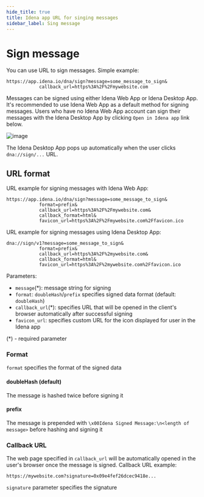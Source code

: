 ```yaml
---
hide_title: true
title: Idena app URL for singing messages
sidebar_label: Sing message
---
```


# Sign message

You can use URL to sign messages. Simple example:

```
https://app.idena.io/dna/sign?message=some_message_to_sign&
            callback_url=https%3A%2F%2Fmywebsite.com
```

Messages can be signed using either Idena Web App or Idena Desktop App. It's recommended to use Idena Web App as a default method for signing messages. Users who have no Idena Web App account can sign their messages with the Idena Desktop App by clicking `Open in Idena app` link below.

![image](/img/developer/signin-with-idena-web.png)

The Idena Desktop App pops up automatically when the user clicks `dna://sign/...` URL.

## URL format

URL example for signing messages with Idena Web App:

```
https://app.idena.io/dna/sign?message=some_message_to_sign&
            format=prefix&
            callback_url=https%3A%2F%2Fmywebsite.com&
            callback_format=html&
            favicon_url=https%3A%2F%2Fmywebsite.com%2Ffavicon.ico
```

URL example for signing messages using Idena Desktop App:

```
dna://sign/v1?message=some_message_to_sign&
            format=prefix&
            callback_url=https%3A%2F%2mywebsite.com&
            callback_format=html&
            favicon_url=https%3A%2F%2mywebsite.com%2Ffavicon.ico
```

Parameters:

- `message`(\*): message string for signing
- `format`: `doubleHash`/`prefix` specifies signed data format (default: `doubleHash`)
- `callback_url`(\*): specifies URL that will be opened in the client's browser automatically after successful signing
- `favicon_url`: specifies custom URL for the icon displayed for user in the Idena app

(\*) - required parameter

### Format

`format` specifies the format of the signed data

#### doubleHash (default)

The message is hashed twice before signing it

#### prefix

The message is prepended with `\x00Idena Signed Message:\n<length of message>` before hashing and signing it

### Callback URL

The web page specified in `callback_url` will be automatically opened in the user's browser once the message is signed. Callback URL example:

```
https://mywebsite.com?signature=0x09e4fef26dcec9418e...
```

`signature` parameter specifies the signature